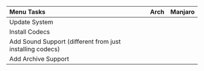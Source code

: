 | Menu Tasks                                                |  | Arch | Manjaro |
|:----------------------------------------------------------|:-|:-----|:--------|
| Update System                                             |  |      |         |
| Install Codecs                                            |  |      |         |
| Add Sound Support (different from just installing codecs) |  |      |         |
| Add Archive Support                                       |  |      |         |
